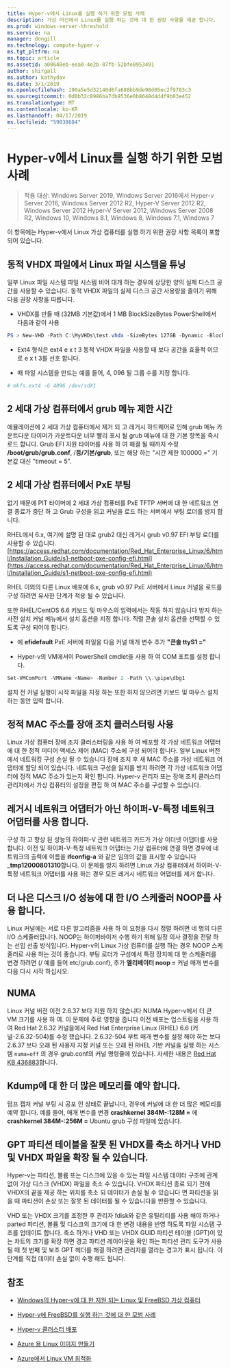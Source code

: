 ```yaml
---
title: Hyper-v에서 Linux를 실행 하기 위한 모범 사례
description: 가상 머신에서 Linux를 실행 하는 것에 대 한 권장 사항을 제공 합니다.
ms.prod: windows-server-threshold
ms.service: na
manager: dongill
ms.technology: compute-hyper-v
ms.tgt_pltfrm: na
ms.topic: article
ms.assetid: a08648eb-eea0-4e2b-87fb-52bfe8953491
author: shirgall
ms.author: kathydav
ms.date: 3/1/2019
ms.openlocfilehash: 190a5e5d32140d6fa688bb9de98d05ec2f9783c3
ms.sourcegitcommit: 0d0b32c8986ba7db9536e0b8648d4ddf9b03e452
ms.translationtype: MT
ms.contentlocale: ko-KR
ms.lasthandoff: 04/17/2019
ms.locfileid: "59838684"
---
```

# <a name="best-practices-for-running-linux-on-hyper-v"></a>Hyper-v에서 Linux를 실행 하기 위한 모범 사례

>적용 대상: Windows Server 2019, Windows Server 2016에서 Hyper-v Server 2016, Windows Server 2012 R2, Hyper-V Server 2012 R2, Windows Server 2012 Hyper-V Server 2012, Windows Server 2008 R2, Windows 10, Windows 8.1, Windows 8, Windows 7.1, Windows 7

이 항목에는 Hyper-v에서 Linux 가상 컴퓨터를 실행 하기 위한 권장 사항 목록이 포함 되어 있습니다.

## <a name="tuning-linux-file-systems-on-dynamic-vhdx-files"></a>동적 VHDX 파일에서 Linux 파일 시스템을 튜닝

일부 Linux 파일 시스템 파일 시스템 비어 대개 하는 경우에 상당한 양의 실제 디스크 공간을 사용할 수 있습니다. 동적 VHDX 파일의 실제 디스크 공간 사용량을 줄이기 위해 다음 권장 사항을 따릅니다.

* VHDX를 만들 때 (32MB 기본값)에서 1 MB BlockSizeBytes PowerShell에서 다음과 같이 사용

```Powershell
PS > New-VHD -Path C:\MyVHDs\test.vhdx -SizeBytes 127GB -Dynamic -BlockSizeBytes 1MB
```

* Ext4 형식은 ext4 e x t 3 동적 VHDX 파일을 사용할 때 보다 공간을 효율적 이므로 e x t 3를 선호 합니다.

* 때 파일 시스템을 만드는 예를 들어, 4, 096 될 그룹 수를 지정 합니다.

```bash
# mkfs.ext4 -G 4096 /dev/sdX1

```

## <a name="grub-menu-timeout-on-generation-2-virtual-machines"></a>2 세대 가상 컴퓨터에서 grub 메뉴 제한 시간

에뮬레이션에 2 세대 가상 컴퓨터에서 제거 되 고 레거시 하드웨어로 인해 grub 메뉴 카운트다운 타이머가 카운트다운 너무 빨리 표시 될 grub 메뉴에 대 한 기본 항목을 즉시 로드 합니다. Grub EFI 지원 타이머를 사용 하 여 해결 될 때까지 수정 **/boot/grub/grub.conf**, /**등/기본/grub**, 또는 해당 하는 "시간 제한 100000 =" 기본값 대신 "timeout = 5".

## <a name="pxe-boot-on-generation-2-virtual-machines"></a>2 세대 가상 컴퓨터에서 PxE 부팅

없기 때문에 PIT 타이머에 2 세대 가상 컴퓨터를 PxE TFTP 서버에 대 한 네트워크 연결 종료가 중단 하 고 Grub 구성을 읽고 커널을 로드 하는 서버에서 부팅 로더를 방지 합니다.

RHEL에서 6.x, 여기에 설명 된 대로 grub2 대신 레거시 grub v0.97 EFI 부팅 로더를 사용할 수 있습니다. [https://access.redhat.com/documentation/Red_Hat_Enterprise_Linux/6/html/Installation_Guide/s1-netboot-pxe-config-efi.html](https://access.redhat.com/documentation/Red_Hat_Enterprise_Linux/6/html/Installation_Guide/s1-netboot-pxe-config-efi.html)

RHEL 이외의 다른 Linux 배포에 6.x, grub v0.97 PxE 서버에서 Linux 커널을 로드를 구성 하려면 유사한 단계가 적용 될 수 있습니다.

또한 RHEL/CentOS 6.6 키보드 및 마우스의 입력에서는 작동 하지 않습니다 방지 하는 사전 설치 커널 메뉴에서 설치 옵션을 지정 합니다. 직렬 콘솔 설치 옵션을 선택할 수 있도록 구성 되어야 합니다.

* 에 **efidefault** PxE 서버에 파일을 다음 커널 매개 변수 추가 **"콘솔 ttyS1 ="**

* Hyper-v의 VM에서이 PowerShell cmdlet을 사용 하 여 COM 포트를 설정 합니다.

```Powershell
Set-VMComPort -VMName <Name> -Number 2 -Path \\.\pipe\dbg1

```

설치 전 커널 실행이 시작 파일을 지정 하는 또한 하지 않으려면 키보드 및 마우스 설치 하는 동안 입력 합니다.

## <a name="use-static-mac-addresses-with-failover-clustering"></a>정적 MAC 주소를 장애 조치 클러스터링 사용

Linux 가상 컴퓨터 장애 조치 클러스터링을 사용 하 여 배포할 각 가상 네트워크 어댑터에 대 한 정적 미디어 액세스 제어 (MAC) 주소에 구성 되어야 합니다. 일부 Linux 버전에서 네트워킹 구성 손실 될 수 있습니다 장애 조치 후 새 MAC 주소를 가상 네트워크 어댑터에 할당 되어 있습니다. 네트워크 구성을 잃지를 방지 하려면 각 가상 네트워크 어댑터에 정적 MAC 주소가 있는지 확인 합니다. Hyper-v 관리자 또는 장애 조치 클러스터 관리자에서 가상 컴퓨터의 설정을 편집 하 여 MAC 주소를 구성할 수 있습니다.

## <a name="use-hyper-v-specific-network-adapters-not-the-legacy-network-adapter"></a>레거시 네트워크 어댑터가 아닌 하이퍼-V-특정 네트워크 어댑터를 사용 합니다.

구성 하 고 향상 된 성능의 하이퍼-V 관련 네트워크 카드가 가상 이더넷 어댑터를 사용 합니다. 이전 및 하이퍼-V-특정 네트워크 어댑터는 가상 컴퓨터에 연결 하면 경우에 네트워크의 출력에 이름을 **ifconfig-a** 와 같은 임의의 값을 표시할 수 있습니다 **_tmp12000801310**합니다. 이 문제를 방지 하려면 Linux 가상 컴퓨터에서 하이퍼-V-특정 네트워크 어댑터를 사용 하는 경우 모든 레거시 네트워크 어댑터를 제거 합니다.

## <a name="use-io-scheduler-noop-for-better-disk-io-performance"></a>더 나은 디스크 I/O 성능에 대 한 I/O 스케줄러 NOOP를 사용 합니다.

Linux 커널에는 서로 다른 알고리즘을 사용 하 여 요청을 다시 정렬 하려면 네 명의 다른 I/O 스케줄러입니다. NOOP는 하이퍼바이저 수행 하기 위해 일정 의사 결정을 전달 하는 선입 선출 방식입니다. Hyper-v의 Linux 가상 컴퓨터를 실행 하는 경우 NOOP 스케줄러로 사용 하는 것이 좋습니다. 부팅 로더가 구성에서 특정 장치에 대 한 스케줄러를 변경 하려면 (/ 예를 들어 etc/grub.conf), 추가 **엘리베이터 noop =** 커널 매개 변수를 다음 다시 시작 하십시오.

## <a name="numa"></a>NUMA

Linux 커널 버전 이전 2.6.37 보다 지원 하지 않습니다 NUMA Hyper-v에서 더 큰 VM 크기를 사용 하 여. 이 문제에 주로 영향을 줍니다 이전 배포는 업스트림을 사용 하 여 Red Hat 2.6.32 커널을에서 Red Hat Enterprise Linux (RHEL) 6.6 (커널-2.6.32-504)를 수정 했습니다. 2.6.32-504 부트 매개 변수를 설정 해야 하는 보다 2.6.37 보다 오래 된 사용자 지정 커널 또는 오래 된 RHEL 기반 커널을 실행 하는 시스템 `numa=off` 의 경우 grub.conf의 커널 명령줄에 있습니다. 자세한 내용은 [Red Hat KB 436883](https://access.redhat.com/solutions/436883)합니다.

## <a name="reserve-more-memory-for-kdump"></a>Kdump에 대 한 더 많은 메모리를 예약 합니다.

덤프 캡처 커널 부팅 시 공포 인 상태로 끝납니다, 경우에 커널에 대 한 더 많은 메모리를 예약 합니다. 예를 들어, 매개 변수를 변경 **crashkernel 384M-:128M =** 에 **crashkernel 384M-:256M =** Ubuntu grub 구성 파일에 있습니다.

## <a name="shrinking-vhdx-or-expanding-vhd-and-vhdx-files-can-result-in-erroneous-gpt-partition-tables"></a>GPT 파티션 테이블을 잘못 된 VHDX를 축소 하거나 VHD 및 VHDX 파일을 확장 될 수 있습니다.

Hyper-v는 파티션, 볼륨 또는 디스크에 있을 수 있는 파일 시스템 데이터 구조에 관계 없이 가상 디스크 (VHDX) 파일을 축소 수 있습니다. VHDX 파티션 종료 되기 전에 VHDX의 끝을 제공 하는 위치를 축소 되 데이터가 손실 될 수 있습니다 면 파티션을 읽을 때 파티션이 손상 또는 잘못 된 데이터를 될 수 있습니다을 반환할 수 있습니다.

VHD 또는 VHDX 크기를 조정한 후 관리자 fdisk와 같은 유틸리티를 사용 해야 하거나 parted 파티션, 볼륨 및 디스크의 크기에 대 한 변경 내용을 반영 하도록 파일 시스템 구조를 업데이트 합니다. 축소 하거나 VHD 또는 VHDX GUID 파티션 테이블 (GPT)이 있는 차트의 크기를 확장 하면 경고 파티션 레이아웃을 확인 하는 파티션 관리 도구가 사용 될 때 첫 번째 및 보조 GPT 헤더를 해결 하려면 관리자를 열라는 경고가 표시 됩니다. 이 단계를 직접 데이터 손실 없이 수행 해도 됩니다.

## <a name="see-also"></a>참조

* [Windows의 Hyper-v에 대 한 지원 되는 Linux 및 FreeBSD 가상 컴퓨터](Supported-Linux-and-FreeBSD-virtual-machines-for-Hyper-V-on-Windows.md)

* [Hyper-v에 FreeBSD를 실행 하는 것에 대 한 모범 사례](Best-practices-for-running-FreeBSD-on-Hyper-V.md)

* [Hyper-v 클러스터 배포](https://technet.microsoft.com/library/jj863389.aspx)

* [Azure 용 Linux 이미지 만들기](https://docs.microsoft.com/en-us/azure/virtual-machines/linux/create-upload-generic)

* [Azure에서 Linux VM 최적화](https://docs.microsoft.com/en-us/azure/virtual-machines/linux/optimization)
